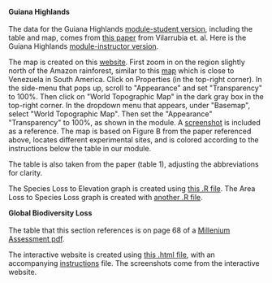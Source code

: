 **Guiana Highlands** <br>  
The data for the Guiana Highlands [module-student version](https://docs.google.com/document/d/1VFy84Z8rXZ7zAa_e-FKLHhU90whAqbTTdkwSo4vUSJE/edit?usp=sharing), including the table and map, comes from [this paper](https://www.sciencedirect.com/science/article/pii/S0006320712001796) from Vilarrubia et. al. Here is the Guiana Highlands [module-instructor version](https://docs.google.com/document/d/1_QjTuozbLjQ0tHPqVfUqr_smitfRuIb9XOsIHZas_E4/edit?usp=sharing).

The map is created on this [website](https://www.arcgis.com/apps/mapviewer/index.html?layers=18d32a699af64bfba4e78eba5a4dd705). First zoom in on the region slightly north of the Amazon rainforest, similar to this [map](https://en.wikipedia.org/wiki/Guiana_Shield#/media/File:Map_of_the_Guiana_shield.png) which is close to Venezuela in South America. Click on Properties (in the top-right corner). In the side-menu that pops up, scroll to "Appearance" and set "Transparency" to 100%. Then click on "World Topographic Map" in the dark gray box in the top-right corner. In the dropdown menu that appears, under "Basemap", select "World Topographic Map". Then set the "Appearance" "Transparency" to 100%, as shown in the module. A [screenshot](https://github.com/bdhayes01/Bioinformatics_Capstone/blob/main/reproducibility/guiana_map_maker.png) is included as a reference. The map is based on Figure B from the paper referenced above, locates different experimental sites, and is colored according to the instructions below the table in our module. 

The table is also taken from the paper (table 1), adjusting the abbreviations for clarity. 

The Species Loss to Elevation graph is created using [this .R file](https://github.com/bdhayes01/Bioinformatics_Capstone/blob/main/graphs/species_loss_to_elevation.R). The Area Loss to Species Loss graph is created with [another .R file](https://github.com/bdhayes01/Bioinformatics_Capstone/blob/main/graphs/area_loss_to_species_loss.R).

**Global Biodiversity Loss** <br>  
The table that this section references is on page 68 of a [Millenium Assessment pdf](https://www.millenniumassessment.org/documents/document.356.aspx.pdf#page=82). 

The interactive website is created using [this .html file](https://github.com/bdhayes01/Bioinformatics_Capstone/blob/main/index.html), with an accompanying [instructions](https://github.com/bdhayes01/Bioinformatics_Capstone/blob/main/Instructions.html) file. The screenshots come from the interactive website. 



